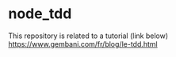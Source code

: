# node_tdd
This repository is related to a tutorial (link below)
https://www.gembani.com/fr/blog/le-tdd.html
